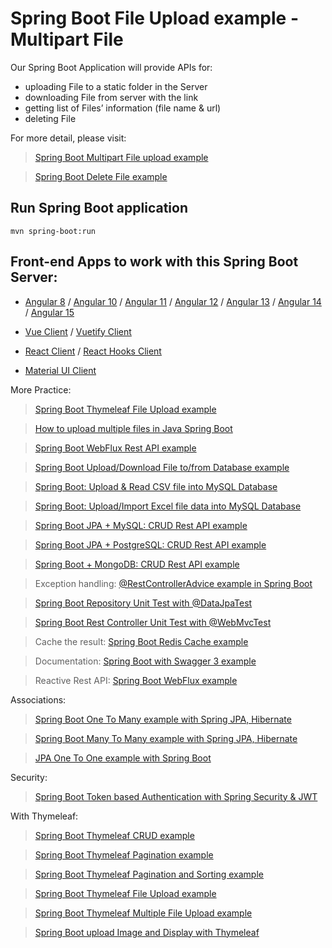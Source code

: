 # Spring Boot File Upload example - Multipart File

Our Spring Boot Application will provide APIs for:
- uploading File to a static folder in the Server
- downloading File from server with the link
- getting list of Files’ information (file name & url)
- deleting File

For more detail, please visit:
> [Spring Boot Multipart File upload example](https://www.bezkoder.com/spring-boot-file-upload/)

> [Spring Boot Delete File example](https://www.bezkoder.com/spring-boot-delete-file/)

## Run Spring Boot application
```
mvn spring-boot:run
```

## Front-end Apps to work with this Spring Boot Server:
- [Angular 8](https://www.bezkoder.com/angular-spring-boot-file-upload/) / [Angular 10](https://www.bezkoder.com/angular-10-file-upload/) / [Angular 11](https://www.bezkoder.com/angular-11-file-upload/) / [Angular 12](https://www.bezkoder.com/angular-12-file-upload/) / [Angular 13](https://www.bezkoder.com/angular-13-file-upload/) / [Angular 14](https://www.bezkoder.com/angular-14-file-upload/) / [Angular 15](https://www.bezkoder.com/angular-15-file-upload/)

- [Vue Client](https://www.bezkoder.com/vue-axios-file-upload/) / [Vuetify Client](https://www.bezkoder.com/vuetify-file-upload/)

- [React Client](https://www.bezkoder.com/react-file-upload-axios/) / [React Hooks Client](https://www.bezkoder.com/react-hooks-file-upload/)

- [Material UI Client](https://www.bezkoder.com/material-ui-file-upload/)

More Practice:
> [Spring Boot Thymeleaf File Upload example](https://www.bezkoder.com/thymeleaf-file-upload/)

> [How to upload multiple files in Java Spring Boot](https://www.bezkoder.com/spring-boot-upload-multiple-files/)

> [Spring Boot WebFlux Rest API example](https://www.bezkoder.com/spring-boot-webflux-rest-api/)

> [Spring Boot Upload/Download File to/from Database example](https://www.bezkoder.com/spring-boot-upload-file-database/)

> [Spring Boot: Upload & Read CSV file into MySQL Database](https://www.bezkoder.com/spring-boot-upload-csv-file/)

> [Spring Boot: Upload/Import Excel file data into MySQL Database](https://www.bezkoder.com/spring-boot-upload-excel-file-database/)

> [Spring Boot JPA + MySQL: CRUD Rest API example](https://www.bezkoder.com/spring-boot-jpa-crud-rest-api/)

> [Spring Boot JPA + PostgreSQL: CRUD Rest API example](https://www.bezkoder.com/spring-boot-postgresql-example/)

> [Spring Boot + MongoDB: CRUD Rest API example](https://www.bezkoder.com/spring-boot-mongodb-crud/)

> Exception handling: [@RestControllerAdvice example in Spring Boot](https://www.bezkoder.com/spring-boot-restcontrolleradvice/)

> [Spring Boot Repository Unit Test with @DataJpaTest](https://www.bezkoder.com/spring-boot-unit-test-jpa-repo-datajpatest/)

> [Spring Boot Rest Controller Unit Test with @WebMvcTest](https://www.bezkoder.com/spring-boot-webmvctest/)

> Cache the result: [Spring Boot Redis Cache example](https://www.bezkoder.com/spring-boot-redis-cache-example/)

> Documentation: [Spring Boot with Swagger 3 example](https://www.bezkoder.com/spring-boot-swagger-3/)

> Reactive Rest API: [Spring Boot WebFlux example](https://www.bezkoder.com/spring-boot-webflux-rest-api/)

Associations:
> [Spring Boot One To Many example with Spring JPA, Hibernate](https://www.bezkoder.com/jpa-one-to-many/)

> [Spring Boot Many To Many example with Spring JPA, Hibernate](https://www.bezkoder.com/jpa-many-to-many/)

> [JPA One To One example with Spring Boot](https://www.bezkoder.com/jpa-one-to-one/)

Security:
> [Spring Boot Token based Authentication with Spring Security & JWT](https://www.bezkoder.com/spring-boot-jwt-authentication/)

With Thymeleaf:
> [Spring Boot Thymeleaf CRUD example](https://www.bezkoder.com/spring-boot-thymeleaf-example/)

> [Spring Boot Thymeleaf Pagination example](https://www.bezkoder.com/thymeleaf-pagination/)

> [Spring Boot Thymeleaf Pagination and Sorting example](https://www.bezkoder.com/thymeleaf-pagination-and-sorting-example/)

> [Spring Boot Thymeleaf File Upload example](https://www.bezkoder.com/thymeleaf-file-upload/)

> [Spring Boot Thymeleaf Multiple File Upload example](https://www.bezkoder.com/thymeleaf-multiple-file-upload/)

> [Spring Boot upload Image and Display with Thymeleaf](https://www.bezkoder.com/spring-boot-image-upload-thymeleaf/)